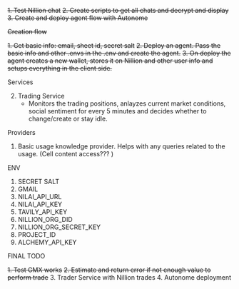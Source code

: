 ~~1. Test Nillion chat~~ 
~~2. Create scripts to get all chats and decrypt and display~~
~~3. Create and deploy agent flow with Autonome~~

~~Creation flow~~

~~1. Get basic info: email, sheet id, secret salt~~
~~2. Deploy an agent. Pass the basic info and other .envs in the .env and create the agent.~~
~~3. On deploy the agent creates a new wallet, stores it on Nillion and other user info and setups everything in the client side.~~

Services

2. Trading Service
    - Monitors the trading positions, anlayzes current market conditions, social sentiment for every 5 minutes and decides whether to change/create or stay idle.


Providers

1. Basic usage knowledge provider. Helps with any queries related to the usage. (Cell content access??? )

ENV

1. SECRET SALT
2. GMAIL
3. NILAI_API_URL
4. NILAI_API_KEY
5. TAVILY_API_KEY
6. NILLION_ORG_DID
7. NILLION_ORG_SECRET_KEY
8. PROJECT_ID
9. ALCHEMY_API_KEY


FINAL TODO

~~1. Test GMX works~~
~~2. Estimate and return error if not enough value to perform trade~~
3. Trader Service with Nillion trades
4. Autonome deployment

